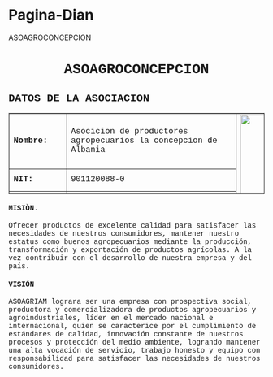 # Pagina-Dian

<html>
<head>
ASOAGROCONCEPCION

</head>
<FONT FACE="Courier">
<body background="imagen1.jpg">
<p><h1 align="center"><font>ASOAGROCONCEPCION</font></h1></P>


<P><b><H2>DATOS DE LA ASOCIACION</H2></b></P>
<TR>
<TABLE border="1" width="60%" height="160" >
<TR><TD><B>Nombre: </B></TD><TD> Asocicion de productores agropecuarios la concepcion de Albania</TD>
<TD rowspan="12"><img src="logo.png" width="200" height="280"></TD></TR>
  
<TR><TD><B>NIT: </B></TD>
  <TD>901120088-0 </TD> 
<TR><TD><B>Direccion:  </B></TD>
  <TD>calle 6 #7-10</TD>
<TR><TD><B>Email:  </B></TD>
  <TD>gustavoantonioarrieta@hotmail.com </TD> 
<TR><TD><B>Telefono:  </B></TD>
  <TD>3106767419 </TD> 


</TABLE>

<h4>MISIÒN.</h4>

<p>Ofrecer productos de excelente calidad para satisfacer las necesidades de nuestros consumidores, 
mantener nuestro estatus como buenos agropecuarios mediante la producción, transformación y exportación 
de productos agrícolas. A la vez contribuir con el desarrollo de nuestra empresa y del país.</p>

<h4>VISIÓN</h4>
<p> ASOAGRIAM lograra ser una empresa con prospectiva social, productora y comercializadora de productos agropecuarios
 y agroindustriales, líder en el mercado nacional e internacional, quien se caracterice por el cumplimiento de estándares de calidad,
 innovación constante de nuestros procesos y protección del medio ambiente, logrando mantener una alta vocación de servicio, trabajo honesto 
 y equipo con responsabilidad para satisfacer las necesidades de nuestros consumidores.</p>
</BODY>
</FONT>
</HTML>
